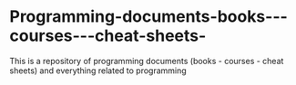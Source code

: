 # Programming-documents-books---courses---cheat-sheets-
This is a repository of programming documents (books - courses - cheat sheets) and everything related to programming
